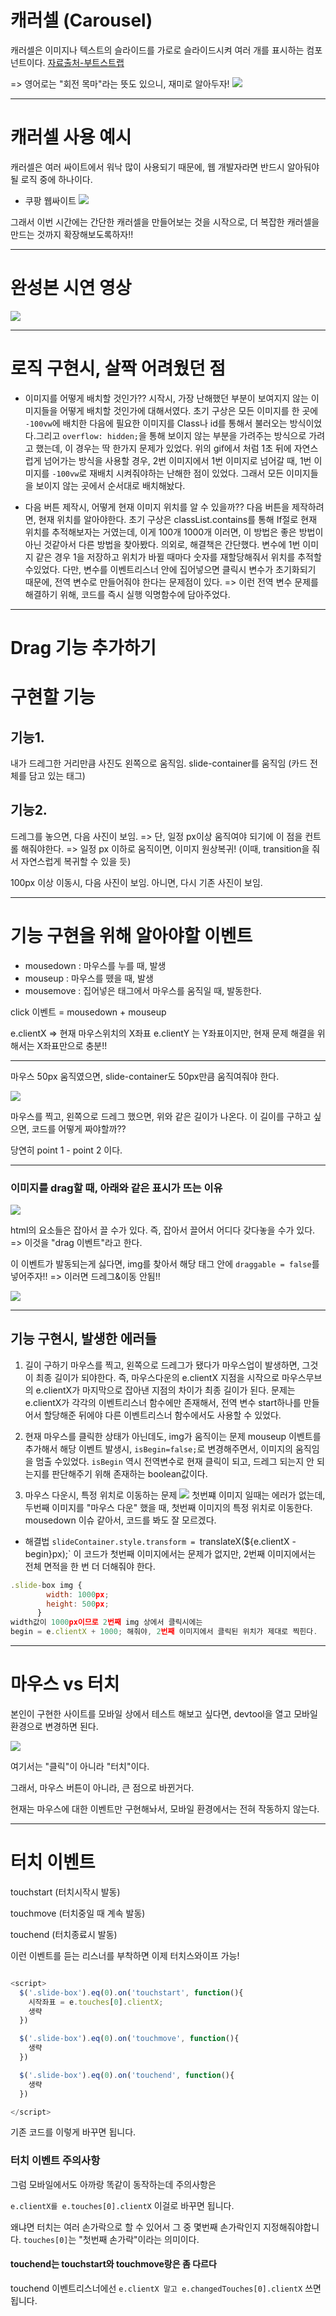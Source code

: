 # 캐러셀 (Carousel)

캐러셀은 이미지나 텍스트의 슬라이드를 가로로 슬라이드시켜 여러 개를 표시하는 컴포넌트이다.
[자료출처-부트스트랩](https://getbootstrap.kr/docs/5.0/components/carousel/)

=> 영어로는 "회전 목마"라는 뜻도 있으니, 재미로 알아두자!
![](https://velog.velcdn.com/images/gil0127/post/61c5adb7-316c-4bee-839d-6b8d66b13a37/image.jpeg)

-------

# 캐러셀 사용 예시

캐러셀은 여러 싸이트에서 워낙 많이 사용되기 때문에, 웹 개발자라면 반드시 알아둬야될 로직 중에 하나이다.

- 쿠팡 웹싸이트 
![](https://velog.velcdn.com/images/gil0127/post/1f036165-3e3d-47af-aa83-1fc7f0021206/image.gif)

그래서 이번 시간에는 간단한 캐러셀을 만들어보는 것을 시작으로, 더 복잡한 캐러셀을 만드는 것까지 확장해보도록하자!! 

-------

# 완성본 시연 영상

![](https://velog.velcdn.com/images/gil0127/post/2ca38b19-ed65-4c00-a0f1-cdd0451a8bb4/image.gif)

-------

# 로직 구현시, 살짝 어려웠던 점

- 이미지를 어떻게 배치할 것인가??
시작시, 가장 난해했던 부분이 보여지지 않는 이미지들을 어떻게 배치할 것인가에 대해서였다.
초기 구상은 모든 이미지를 한 곳에 `-100vw`에 배치한 다음에 필요한 이미지를 Class나 id를 통해서 불러오는 방식이었다.그리고 `overflow: hidden;`을 통해 보이지 않는 부분을 가려주는 방식으로 가려고 했는데, 이 경우는 딱 한가지 문제가 있었다. 위의 gif에서 처럼 1초 뒤에 자연스럽게 넘어가는 방식을 사용할 경우, 2번 이미지에서 1번 이미지로 넘어갈 때, 1번 이미지를 `-100vw`로 재배치 시켜줘야하는 난해한 점이 있었다.
그래서 모든 이미지들을 보이지 않는 곳에서 순서대로 배치해놨다.

- 다음 버튼 제작시, 어떻게 현재 이미지 위치를 알 수 있을까??
다음 버튼을 제작하려면, 현재 위치를 알아야한다. 초기 구상은 classList.contains를 통해 If절로 현재 위치를 추적해보자는 거였는데, 이게 100개 1000개 이러면, 이 방법은 좋은 방법이 아닌 것같아서 다른 방법을 찾아봤다.
의외로, 해결책은 간단했다. 변수에 1번 이미지 같은 경우 1을 저장하고 위치가 바뀔 때마다 숫자를 재할당해줘서 위치를 추적할 수있었다.
다만, 변수를 이벤트리스너 안에 집어넣으면 클릭시 변수가 초기화되기 때문에, 전역 변수로 만들어줘야 한다는 문제점이 있다.
=> 이런 전역 변수 문제를 해결하기 위해, 코드를 즉시 실행 익명함수에 담아주었다.



-------------------

# Drag 기능 추가하기

# 구현할 기능 

## 기능1.
내가 드레그한 거리만큼 사진도 왼쪽으로 움직임.
slide-container를 움직임 (카드 전체를 담고 있는 태그)

## 기능2.

드레그를 놓으면, 다음 사진이 보임.
=> 단, 일정 px이상 움직여야 되기에 이 점을 컨트롤 해줘야한다.
=> 일정 px 이하로 움직이면, 이미지 원상복귀!
(이때, transition을 줘서 자연스럽게 복귀할 수 있을 듯)

100px 이상 이동시, 다음 사진이 보임.
아니면, 다시 기존 사진이 보임.

-------------

# 기능 구현을 위해 알아야할 이벤트

- mousedown : 마우스를 누를 때, 발생
- mouseup : 마우스를 뗐을 때, 발생
- mousemove : 집어넣은 태그에서 마우스를 움직일 때, 발동한다.

click 이벤트 = mousedown + mouseup

e.clientX => 현재 마우스위치의 X좌표
e.clientY 는 Y좌표이지만, 현재 문제 해결을 위해서는 X좌표만으로 충분!!

------------

마우스 50px 움직였으면, slide-container도 50px만큼 움직여줘야 한다.

![](https://velog.velcdn.com/images/gil0127/post/8ec8380b-eb94-4bbe-8c11-d8099cb2a1c3/image.PNG)

마우스를 찍고, 왼쪽으로 드레그 했으면, 위와 같은 길이가 나온다.
이 길이를 구하고 싶으면, 코드를 어떻게 짜야할까??

당연히 point 1 - point 2 이다.


-----------

### 이미지를 drag할 때, 아래와 같은 표시가 뜨는 이유

![](https://velog.velcdn.com/images/gil0127/post/40097e9b-58ae-41db-8001-ce59ec8a3f00/image.PNG)

html의 요소들은 잡아서 끌 수가 있다. 즉, 잡아서 끌어서 어디다 갖다놓을 수가 있다.
=> 이것을 "drag 이벤트"라고 한다.

이 이벤트가 발동되는게 싫다면, img를 찾아서 해당 태그 안에 `draggable = false`를 넣어주자!!
=> 이러면 드레그&이동 안됨!!

![](https://velog.velcdn.com/images/gil0127/post/bf0a107e-2255-4a16-b0f5-58f69e498bd8/image.PNG)

------------

## 기능 구현시, 발생한 에러들

1. 길이 구하기
마우스를 찍고, 왼쪽으로 드레그가 됐다가 마우스업이 발생하면, 그것이 최종 길이가 되야한다.
즉, 마우스다운의 e.clientX 지점을 시작으로 마우스무브의 e.clientX가 마지막으로 잡아낸 지점의 차이가 최종 길이가 된다.
문제는 e.clientX가 각각의 이벤트리스너 함수에만 존재해서, 전역 변수 start하나를 만들어서 할당해준 뒤에야 다른 이벤트리스너 함수에서도 사용할 수 있었다.

2. 현재 마우스를 클릭한 상태가 아닌데도, img가 움직이는 문제
mouseup 이벤트를 추가해서 해당 이벤트 발생시, `isBegin=false;`로 변경해주면서, 이미지의 움직임을 멈출 수있었다.
`isBegin` 역시 전역변수로 현재 클릭이 되고, 드레그 되는지 안 되는지를 판단해주기 위해 존재하는 boolean값이다.

3. 마우스 다운시, 특정 위치로 이동하는 문제
![](https://velog.velcdn.com/images/gil0127/post/c39de6c6-71c4-4db6-8429-0fa10e1f3f9d/image.gif)
 첫번쨰 이미지 일때는 에러가 없는데,
  두번째 이미지를 "마우스 다운" 했을 때, 첫번째 이미지의 특정 위치로 이동한다.
  mousedown 이슈 같아서, 코드를 봐도 잘 모르겠다.
  - 해결법
   `slideContainer.style.transform = `translateX(${e.clientX - begin}px);`
   이 코드가 첫번째 이미지에서는 문제가 없지만, 2번째 이미지에서는 전체 면적을 한 번 더 더해줘야 한다.
   
```js
.slide-box img {
        width: 1000px;
        height: 500px;
      }
width값이 1000px이므로 2번째 img 상에서 클릭시에는
begin = e.clientX + 1000; 해줘야, 2번째 이미지에서 클릭된 위치가 제대로 찍힌다.

```
 


-------------

# 마우스 vs 터치

본인이 구현한 사이트를 모바일 상에서 테스트 해보고 싶다면, devtool을 열고 모바일 환경으로 변경하면 된다.

![](https://velog.velcdn.com/images/gil0127/post/4a255746-c5a2-4ec0-8338-0f56dea06ece/image.PNG)

여기서는 "클릭"이 아니라 "터치"이다.

그래서, 마우스 버튼이 아니라, 큰 점으로 바뀐거다.

현재는 마우스에 대한 이벤트만 구현해놔서, 모바일 환경에서는 전혀 작동하지 않는다.

------------------

# 터치 이벤트

touchstart (터치시작시 발동)

touchmove (터치중일 때 계속 발동)

touchend (터치종료시 발동)

이런 이벤트를 듣는 리스너를 부착하면 이제 터치스와이프 가능!

```js

<script>
  $('.slide-box').eq(0).on('touchstart', function(){
    시작좌표 = e.touches[0].clientX;
    생략
  })

  $('.slide-box').eq(0).on('touchmove', function(){
    생략
  })

  $('.slide-box').eq(0).on('touchend', function(){
    생략
  })

</script>

```

기존 코드를 이렇게 바꾸면 됩니다.

### 터치 이벤트 주의사항

그럼 모바일에서도 아까랑 똑같이 동작하는데 주의사항은 

`e.clientX를 e.touches[0].clientX` 이걸로 바꾸면 됩니다.

왜냐면 터치는 여러 손가락으로 할 수 있어서 그 중 몇번째 손가락인지 지정해줘야합니다. 
`touches[0]`는 "첫번째 손가락"이라는 의미이다.

#### touchend는 touchstart와 touchmove랑은 좀 다르다

touchend 이벤트리스너에선 `e.clientX 말고 e.changedTouches[0].clientX` 쓰면 됩니다. 

